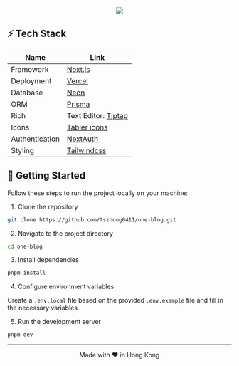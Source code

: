 <p align="center">
  <img src="https://honghong.me/images/projects/one-blog/cover.png">
</p>

## ⚡️ Tech Stack

| Name           | Link                                      |
| -------------- | ----------------------------------------- |
| Framework      | [Next.js](https://nextjs.org/)            |
| Deployment     | [Vercel](https://vercel.com)              |
| Database       | [Neon](https://neon.tech)                 |
| ORM            | [Prisma](https://www.prisma.io)           |
| Rich           | Text Editor: [Tiptap](https://tiptap.dev) |
| Icons          | [Tabler icons](https://tabler-icons.io/)  |
| Authentication | [NextAuth](https://next-auth.js.org)      |
| Styling        | [Tailwindcss](https://tailwindcss.com)    |

## 👋 Getting Started

Follow these steps to run the project locally on your machine:

1. Clone the repository

```bash
git clone https://github.com/tszhong0411/one-blog.git
```

2. Navigate to the project directory

```bash
cd one-blog
```

3. Install dependencies

```bash
pnpm install
```

4. Configure environment variables

Create a `.env.local` file based on the provided `.env.example` file and fill in the necessary variables.

5. Run the development server

```bash
pnpm dev
```

<hr>
<p align="center">
Made with ❤️ in Hong Kong
</p>
